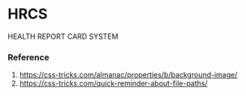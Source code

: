 # HRCS
HEALTH REPORT CARD SYSTEM

### Reference

1. https://css-tricks.com/almanac/properties/b/background-image/
2. https://css-tricks.com/quick-reminder-about-file-paths/


